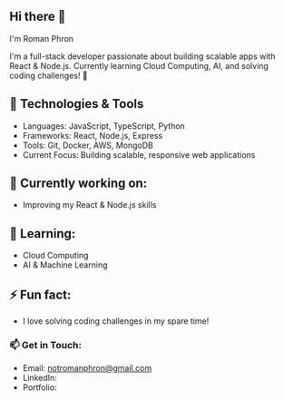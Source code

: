 ## Hi there 👋
 I'm Roman Phron

I'm a full-stack developer passionate about building scalable apps with React & Node.js. Currently learning Cloud Computing, AI, and solving coding challenges! 🚀

## 🔧 Technologies & Tools
- Languages: JavaScript, TypeScript, Python
- Frameworks: React, Node.js, Express
- Tools: Git, Docker, AWS, MongoDB
- Current Focus: Building scalable, responsive web applications

## 🔭 Currently working on:
- Improving my React & Node.js skills

## 🌱 Learning:
- Cloud Computing
- AI & Machine Learning

## ⚡ Fun fact:
- I love solving coding challenges in my spare time!

### 📫 Get in Touch:
- Email: [notromanphron@gmail.com](mailto:notromanphron@gmail.com)
- LinkedIn: 
- Portfolio: 

